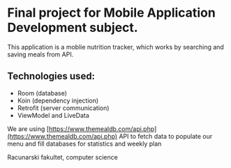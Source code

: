 # Final project for Mobile Application Development subject.

This application is a moblie nutrition tracker, which works by searching and saving meals from API.

## Technologies used:
- Room (database)
- Koin (dependency injection)
- Retrofit (server communication)
- ViewModel and LiveData

We are using [https://www.themealdb.com/api.php](https://www.themealdb.com/api.php) API to fetch data to populate our menu and fill databases for statistics and weekly plan

Racunarski fakultet, computer science
